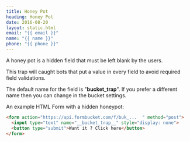 ```yaml
---
title: Honey Pot
heading: Honey Pot
date: 2016-08-20
layout: static.html
email: "{{ email }}"
name: "{{ name }}"
phone: "{{ phone }}"
---
```


A honey pot is a hidden field that must be left blank by the users.

This trap will caught bots that put a value in every field to avoid
required field validations.

The default name for the field is "__bucket_trap__". If you prefer a
different name then you can change in the bucket settings.

An example HTML Form with a hidden honeypot:

```html
<form action="https://api.formbucket.com/f/buk_...  " method="post">
  <input type="text" name="__bucket_trap__" style="display: none">
  <button type="submit">Want it ? Click here</button>
</form>
```
